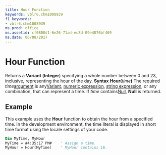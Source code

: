 ```yaml
---
title: Hour Function
keywords: vblr6.chm1008939
f1_keywords:
- vblr6.chm1008939
ms.prod: office
ms.assetid: cf0800d1-6e26-71ad-ec8d-09e4876bf469
ms.date: 06/08/2017
---
```



# Hour Function



Returns a  **Variant** (**Integer**) specifying a whole number between 0 and 23, inclusive, representing the hour of the day.
 **Syntax**
 **Hour(**_time_**)**
The required  _time_[argument](../../Glossary/vbe-glossary.md) is any[Variant](../../Glossary/vbe-glossary.md), [numeric expression](../../Glossary/vbe-glossary.md), [string expression](../../Glossary/vbe-glossary.md), or any combination, that can represent a time. If  _time_ contains[Null](../../Glossary/vbe-glossary.md),  **Null** is returned.

## Example

This example uses the  **Hour** function to obtain the hour from a specified time. In the development environment, the time literal is displayed in short time format using the locale settings of your code.


```vb
Dim MyTime, MyHour
MyTime = #4:35:17 PM#    ' Assign a time.
MyHour = Hour(MyTime)    ' MyHour contains 16.


```


